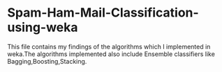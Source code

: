 # Spam-Ham-Mail-Classification-using-weka
This file contains my findings of the algorithms which I implemented in weka.The algorithms implemented also include Ensemble classifiers like 
Bagging,Boosting,Stacking.
